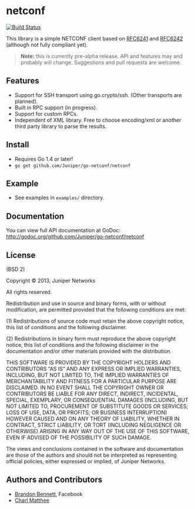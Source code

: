 # netconf

[![Build Status](https://travis-ci.org/Juniper/go-netconf.png)](https://travis-ci.org/Juniper/go-netconf)


This library is a simple NETCONF client based on [RFC6241](http://tools.ietf.org/html/rfc6241) and [RFC6242](http://tools.ietf.org/html/rfc6242) (although not fully compliant yet).

> **Note:** this is currently pre-alpha release.  API and features may and probably will change.  Suggestions and pull requests are welcome.

## Features
* Support for SSH transport using go.crypto/ssh. (Other transports are planned).
* Built in RPC support (in progress).
* Support for custom RPCs.
* Independent of XML library.  Free to choose encoding/xml or another third party library to parse the results.

## Install
* Requires Go 1.4 or later!
* `go get github.com/Juniper/go-netconf/netconf`

## Example
* See examples in `examples/` directory.

## Documentation
You can view full API documentation at GoDoc: http://godoc.org/github.com/Juniper/go-netconf/netconf

## License
(BSD 2)

Copyright © 2013, Juniper Networks

All rights reserved.

Redistribution and use in source and binary forms, with or without modification, are permitted provided that the following conditions are met:

(1) Redistributions of source code must retain the above copyright notice, this list of conditions and the following disclaimer.

(2) Redistributions in binary form must reproduce the above copyright notice, this list of conditions and the following disclaimer in the documentation and/or other materials provided with the distribution.

THIS SOFTWARE IS PROVIDED BY THE COPYRIGHT HOLDERS AND CONTRIBUTORS “AS IS” AND ANY EXPRESS OR IMPLIED WARRANTIES, INCLUDING, BUT NOT LIMITED TO, THE IMPLIED WARRANTIES OF MERCHANTABILITY AND FITNESS FOR A PARTICULAR PURPOSE ARE DISCLAIMED. IN NO EVENT SHALL THE COPYRIGHT OWNER OR CONTRIBUTORS BE LIABLE FOR ANY DIRECT, INDIRECT, INCIDENTAL, SPECIAL, EXEMPLARY, OR CONSEQUENTIAL DAMAGES (INCLUDING, BUT NOT LIMITED TO, PROCUREMENT OF SUBSTITUTE GOODS OR SERVICES; LOSS OF USE, DATA, OR PROFITS; OR BUSINESS INTERRUPTION) HOWEVER CAUSED AND ON ANY THEORY OF LIABILITY, WHETHER IN CONTRACT, STRICT LIABILITY, OR TORT (INCLUDING NEGLIGENCE OR OTHERWISE) ARISING IN ANY WAY OUT OF THE USE OF THIS SOFTWARE, EVEN IF ADVISED OF THE POSSIBILITY OF SUCH DAMAGE.

The views and conclusions contained in the software and documentation are those of the authors and should not be interpreted as representing official policies, either expressed or implied, of Juniper Networks.

Authors and Contributors
------------------------
* [Brandon Bennett](https://github.com/nemith), Facebook
* [Charl Matthee](https://github.com/charl)
